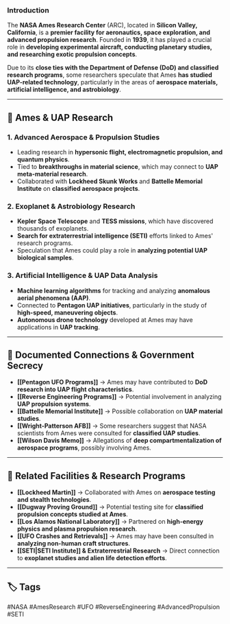 ### **Introduction**

The **NASA Ames Research Center** (ARC), located in **Silicon Valley, California**, is a **premier facility for aeronautics, space exploration, and advanced propulsion research**. Founded in **1939**, it has played a crucial role in **developing experimental aircraft, conducting planetary studies, and researching exotic propulsion concepts**.

Due to its **close ties with the Department of Defense (DoD) and classified research programs**, some researchers speculate that Ames **has studied UAP-related technology**, particularly in the areas of **aerospace materials, artificial intelligence, and astrobiology**.

---

## **🚀 Ames & UAP Research**

### **1. Advanced Aerospace & Propulsion Studies**

- Leading research in **hypersonic flight, electromagnetic propulsion, and quantum physics**.
- Tied to **breakthroughs in material science**, which may connect to **UAP meta-material research**.
- Collaborated with **Lockheed Skunk Works** and **Battelle Memorial Institute** on **classified aerospace projects**.

### **2. Exoplanet & Astrobiology Research**

- **Kepler Space Telescope** and **TESS missions**, which have discovered thousands of exoplanets.
- **Search for extraterrestrial intelligence (SETI)** efforts linked to Ames' research programs.
- Speculation that Ames could play a role in **analyzing potential UAP biological samples**.

### **3. Artificial Intelligence & UAP Data Analysis**

- **Machine learning algorithms** for tracking and analyzing **anomalous aerial phenomena (AAP)**.
- Connected to **Pentagon UAP initiatives**, particularly in the study of **high-speed, maneuvering objects**.
- **Autonomous drone technology** developed at Ames may have applications in **UAP tracking**.

---

## **📝 Documented Connections & Government Secrecy**

- **[[Pentagon UFO Programs]]** → Ames may have contributed to **DoD research into UAP flight characteristics**.
- **[[Reverse Engineering Programs]]** → Potential involvement in analyzing **UAP propulsion systems**.
- **[[Battelle Memorial Institute]]** → Possible collaboration on **UAP material studies**.
- **[[Wright-Patterson AFB]]** → Some researchers suggest that NASA scientists from Ames were consulted for **classified UAP studies**.
- **[[Wilson Davis Memo]]** → Allegations of **deep compartmentalization of aerospace programs**, possibly involving Ames.

---

## **🔗 Related Facilities & Research Programs**

- **[[Lockheed Martin]]** → Collaborated with Ames on **aerospace testing and stealth technologies**.
- **[[Dugway Proving Ground]]** → Potential testing site for **classified propulsion concepts studied at Ames**.
- **[[Los Alamos National Laboratory]]** → Partnered on **high-energy physics and plasma propulsion research**.
- **[[UFO Crashes and Retrievals]]** → Ames may have been consulted in **analyzing non-human craft structures**.
- **[[SETI|SETI Institute]] & Extraterrestrial Research** → Direct connection to **exoplanet studies and alien life detection efforts**.

---

## **🏷 Tags**

#NASA #AmesResearch #UFO #ReverseEngineering #AdvancedPropulsion #SETI